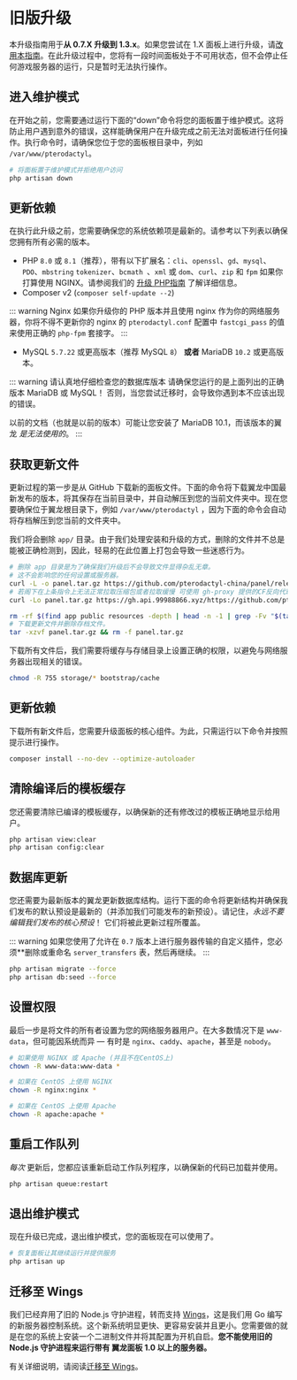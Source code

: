 # 旧版升级
本升级指南用于**从 0.7.X 升级到 1.3.x**。如果您尝试在 1.X 面板上进行升级，请[改用本指南](/panel/1.0/updating.md)。在此升级过程中，您将有一段时间面板处于不可用状态，但不会停止任何游戏服务器的运行，只是暂时无法执行操作。

## 进入维护模式
在开始之前，您需要通过运行下面的“down”命令将您的面板置于维护模式。这将防止用户遇到意外的错误，这样能确保用户在升级完成之前无法对面板进行任何操作。执行命令时，请确保您位于您的面板根目录中，列如 `/var/www/pterodactyl`。

``` bash
# 将面板置于维护模式并拒绝用户访问
php artisan down
```

## 更新依赖
在执行此升级之前，您需要确保您的系统依赖项是最新的。请参考以下列表以确保您拥有所有必需的版本。

* PHP `8.0` 或 `8.1`（推荐），带有以下扩展名：`cli`、`openssl`、`gd`、`mysql`、`PDO`、`mbstring` `tokenizer`、`bcmath `、`xml` 或 `dom`、`curl`、`zip` 和 `fpm` 如果你打算使用 NGINX。请参阅我们的 [升级 PHP指南](/guides/php_upgrade.md) 了解详细信息。
* Composer v2 (`composer self-update --2`)

::: warning Nginx
如果你升级你的 PHP 版本并且使用 nginx 作为你的网络服务器，你将不得不更新你的 nginx 的 `pterodactyl.conf` 配置中 `fastcgi_pass` 的值来使用正确的 `php-fpm` 套接字。
:::

* MySQL `5.7.22` 或更高版本（推荐 MySQL `8`） **或者** MariaDB `10.2` 或更高版本。

::: warning 请认真地仔细检查您的数据库版本
请确保您运行的是上面列出的正确版本 MariaDB 或 MySQL！ 否则，当您尝试迁移时，会导致你遇到本不应该出现的错误。

以前的文档（也就是以前的版本）可能让您安装了 MariaDB 10.1，而该版本的翼龙 _是无法使用的_。
:::

## 获取更新文件
更新过程的第一步是从 GitHub 下载新的面板文件。下面的命令将下载翼龙中国最新发布的版本，将其保存在当前目录中，并自动解压到您的当前文件夹中。现在您要确保位于翼龙根目录下，例如 `/var/www/pterodactyl` ，因为下面的命令会自动将存档解压到您当前的文件夹中。

我们将会删除 `app/` 目录。由于我们处理安装和升级的方式，删除的文件并不总是能被正确检测到，因此，轻易的在此位置上打包会导致一些迷惑行为。

``` bash
# 删除 app 目录是为了确保我们升级后不会导致文件显得杂乱无章。
# 这不会影响您的任何设置或服务器。
curl -L -o panel.tar.gz https://github.com/pterodactyl-china/panel/releases/latest/download/panel.tar.gz
# 若阁下在上条指令上无法正常拉取压缩包或者拉取缓慢 可使用 gh-proxy 提供的CF反向代理来拉取
curl -Lo panel.tar.gz https://gh.api.99988866.xyz/https://github.com/pterodactyl-china/panel/releases/latest/download/panel.tar.gz

rm -rf $(find app public resources -depth | head -n -1 | grep -Fv "$(tar -tf panel.tar.gz)")
# 下载更新文件并删除存档文件。
tar -xzvf panel.tar.gz && rm -f panel.tar.gz
```

下载所有文件后，我们需要将缓存与存储目录上设置正确的权限，以避免与网络服务器出现相关的错误。

``` bash
chmod -R 755 storage/* bootstrap/cache
```

## 更新依赖
下载所有新文件后，您需要升级面板的核心组件。为此，只需运行以下命令并按照提示进行操作。

``` bash
composer install --no-dev --optimize-autoloader
```

## 清除编译后的模板缓存
您还需要清除已编译的模板缓存，以确保新的还有修改过的模板正确地显示给用户。

``` bash
php artisan view:clear
php artisan config:clear
```

## 数据库更新
您还需要为最新版本的翼龙更新数据库结构。运行下面的命令将更新结构并确保我们发布的默认预设是最新的（并添加我们可能发布的新预设）。请记住，_永远不要编辑我们发布的核心预设_！ 它们将被此更新过程所覆盖。

::: warning
如果您使用了允许在 `0.7` 版本上进行服务器传输的自定义插件，您必须**删除或重命名 `server_transfers` 表，然后再继续。
:::

``` bash
php artisan migrate --force
php artisan db:seed --force
```

## 设置权限
最后一步是将文件的所有者设置为您的网络服务器用户。在大多数情况下是 `www-data`，但可能因系统而异 &mdash; 有时是 `nginx`、`caddy`、`apache`，甚至是 `nobody`。

``` bash
# 如果使用 NGINX 或 Apache (并且不在CentOS上)
chown -R www-data:www-data *

# 如果在 CentOS 上使用 NGINX
chown -R nginx:nginx *

# 如果在 CentOS 上使用 Apache
chown -R apache:apache *
```

## 重启工作队列
_每次_ 更新后，您都应该重新启动工作队列程序，以确保新的代码已加载并使用。

``` bash
php artisan queue:restart
```

## 退出维护模式
现在升级已完成，退出维护模式，您的面板现在可以使用了。

```bash
# 恢复面板让其继续运行并提供服务
php artisan up
```

## 迁移至 Wings
我们已经弃用了旧的 Node.js 守护进程，转而支持 [Wings](https://github.com/pterodactyl-china/wings)，这是我们用 Go 编写的新服务器控制系统。这个新系统明显更快、更容易安装并且更小。您需要做的就是在您的系统上安装一个二进制文件并将其配置为开机自启。**您不能使用旧的 Node.js 守护进程来运行带有 翼龙面板 1.0 以上的服务器。**

有关详细说明，请阅读[迁移至 Wings](/wings/1.0/migrating.md)。
